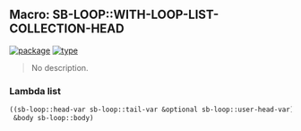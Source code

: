 ## Macro: SB-LOOP::WITH-LOOP-LIST-COLLECTION-HEAD
[![package](https://img.shields.io/badge/Package-SB--LOOP-5f9ea0.svg?style=social&colorA=999999)](../) [![type](https://img.shields.io/badge/Type-Macro-5f9ea0.svg?style=social&colorA=999999)](../#macro) 

> No description.

### Lambda list
```cl
((sb-loop::head-var sb-loop::tail-var &optional sb-loop::user-head-var)
 &body sb-loop::body)
```
